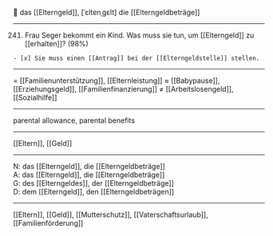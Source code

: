 🔴 das [[Elterngeld]], [ˈɛltɐnˌgɛlt]
die [[Elterngeldbeträge]]

---

241. Frau Seger bekommt ein Kind. Was muss sie tun, um [[Elterngeld]] zu [[erhalten]]? (98%)


    - [x] Sie muss einen [[Antrag]] bei der [[Elterngeldstelle]] stellen.

---

= [[Familienunterstützung]], [[Elternleistung]]
≈ [[Babypause]], [[Erziehungsgeld]], [[Familienfinanzierung]]
≠ [[Arbeitslosengeld]], [[Sozialhilfe]]

---

parental allowance, parental benefits

---

[[Eltern]], [[Geld]]

---

N: das [[Elterngeld]], die [[Elterngeldbeträge]]  
A: das [[Elterngeld]], die [[Elterngeldbeträge]]  
G: des [[Elterngeldes]], der [[Elterngeldbeträge]]  
D: dem [[Elterngeld]], den [[Elterngeldbeträgen]]

---

[[Eltern]], [[Geld]], [[Mutterschutz]], [[Vaterschaftsurlaub]], [[Familienförderung]]
